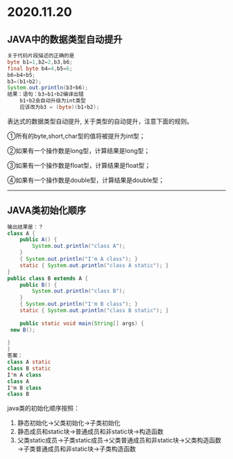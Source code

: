 # 2020.11.20

## JAVA中的数据类型自动提升

```java
关于代码片段描述的正确的是
byte b1=1,b2=2,b3,b6; 
final byte b4=4,b5=6; 
b6=b4+b5; 
b3=(b1+b2); 
System.out.println(b3+b6);
结果：语句：b3=b1+b2编译出错
    b1+b2会自动升级为int类型
    应该改为b3 = (byte)(b1+b2);
```

  表达式的数据类型自动提升, 关于类型的自动提升，注意下面的规则。 

  ①所有的byte,short,char型的值将被提升为int型； 

  ②如果有一个操作数是long型，计算结果是long型； 

  ③如果有一个操作数是float型，计算结果是float型； 

  ④如果有一个操作数是double型，计算结果是double型； 

------



## JAVA类初始化顺序

```java
输出结果是：？
class A {
    public A() {
        System.out.println("class A");
    }
    { System.out.println("I'm A class"); } 
    static { System.out.println("class A static"); }
}
public class B extends A {
    public B() {
        System.out.println("class B");
    }
    { System.out.println("I'm B class"); }
    static { System.out.println("class B static"); }
     
    public static void main(String[] args) { 
 new B(); 
	
}
}
答案：
class A static
class B static
I'm A class
class A
I'm B class
class B
```

java类的初始化顺序按照：

1. 静态初始化→父类初始化→子类初始化
2. 静态成员和static块→普通成员和非static块→构造函数
3. 父类static成员→子类static成员→父类普通成员和非static块→父类构造函数→子类普通成员和非static块→子类构造函数

